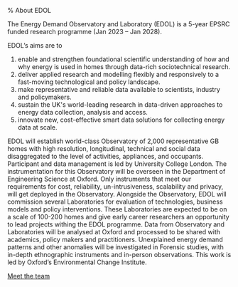% About EDOL


The Energy Demand Observatory and Laboratory (EDOL) is a 5-year EPSRC funded research programme (Jan 2023 – Jan 2028). 

EDOL’s aims are to

1. enable and strengthen foundational scientific understanding of how and why energy is used in homes through data-rich sociotechnical research.
2. deliver applied research and modelling flexibly and responsively to a fast-moving technological and policy landscape. 
3. make representative and reliable data available to scientists, industry and policymakers.
4. sustain the UK's world-leading research in data-driven approaches to energy data collection, analysis and access.
5. innovate new, cost-effective smart data solutions for collecting energy data at scale. 


EDOL will establish world-class Observatory of 2,000 representative GB homes with high resolution, longitudinal, technical and social data disaggregated to the level of activities, appliances, and occupants. Participant and data management is led by University College London.
The instrumentation for this Observatory will be overseen in the Department of Engineering Science at Oxford. Only instruments that meet our requirements for cost, reliability, un-intrusiveness, scalability and privacy, will get deployed in the Observatory.
Alongside the Observatory, EDOL will commission several Laboratories for evaluation of technologies, business models and policy interventions. These Laboratories are expected to be on a scale of 100-200 homes and give early career researchers an opportunity to lead projects withing the EDOL programme.
Data from Observatory and Laboratories will be analysed at Oxford and processed to be shared with academics, policy makers and practitioners. 
Unexplained energy demand patterns and other anomalies will be investigated in Forensic studies, with in-depth ethnographic instruments and in-person observations. This work is led by Oxford’s Environmental Change Institute.

[Meet the team](../Team)
